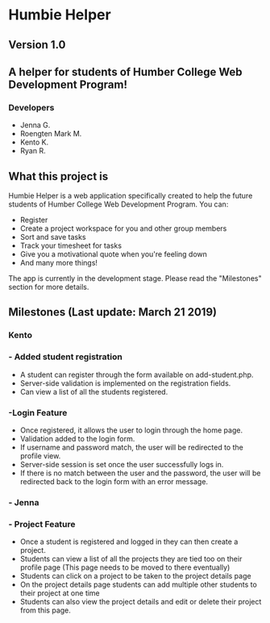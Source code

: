 # Humbie Helper
## Version 1.0

## A helper for students of Humber College Web Development Program!

### Developers

- Jenna G.
- Roengten Mark M.
- Kento K.
- Ryan R.


## What this project is

Humbie Helper is a web application specifically created to help the future students of Humber College Web Development Program. You can:
- Register
- Create a project workspace for you and other group members
- Sort and save tasks
- Track your timesheet for tasks
- Give you a motivational quote when you're feeling down
- And many more things!

The app is currently in the development stage. Please read the "Milestones" section for more details.

## Milestones (Last update: March 21 2019)

### Kento
### - Added student registration
- A student can register through the form available on add-student.php.
- Server-side validation is implemented on the registration fields.
- Can view a list of all the students registered.

### -Login Feature
- Once registered, it allows the user to login through the home page.
- Validation added to the login form.
- If username and password match, the user will be redirected to the profile view.
- Server-side session is set once the user successfully logs in.
- If there is no match between the user and the password, the user will be redirected back to the login form with an error message.

### - Jenna
### - Project Feature
- Once a student is registered and logged in they can then create a project.
- Students can view a list of all the projects they are tied too on their profile page (This page needs to be moved to there eventually)
- Students can click on a project to be taken to the project details page
- On the project details page students can add multiple other students to their project at one time
- Students can also view the project details and edit or delete their project from this page.
